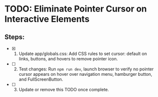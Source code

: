 # TODO: Eliminate Pointer Cursor on Interactive Elements

## Steps:
- [x] 1. Update app/globals.css: Add CSS rules to set cursor: default on links, buttons, and hovers to remove pointer icon.
- [ ] 2. Test changes: Run `npm run dev`, launch browser to verify no pointer cursor appears on hover over navigation menu, hamburger button, and FullScreenButton.
- [ ] 3. Update or remove this TODO once complete.
